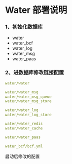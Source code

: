 
# Water 部署说明

### 1、初始化数据库

* water
* water_bcf
* water_log
* water_msg
* water_paas

### 2、进数据库修改链接配置


```yaml
water/water

water/water_msg
water/water_msg_queue
water/water_msg_store

water/water_log
water/water_log_store

water/water_redis
water/water_cache

water/water_paas

water_bcf/bcf.yml
```

启动后修改的配置
```yaml

```


